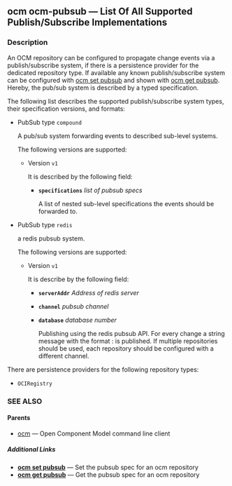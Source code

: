 ## ocm ocm-pubsub &mdash; List Of All Supported Publish/Subscribe Implementations

### Description

An OCM repository can be configured to propagate change events via a
publish/subscribe system, if there is a persistence provider for the dedicated
repository type. If available any known publish/subscribe system can
be configured with [ocm set pubsub](ocm_set_pubsub.md) and shown with
[ocm get pubsub](ocm_get_pubsub.md). Hereby, the pub/sub system
is described by a typed specification.


The following list describes the supported publish/subscribe system types, their
specification versions, and formats:

- PubSub type <code>compound</code>

  A pub/sub system forwarding events to described sub-level systems.

  The following versions are supported:
  - Version <code>v1</code>

    It is described by the following field:

    - **<code>specifications</code>**  *list of pubsub specs*

      A list of nested sub-level specifications the events should be
      forwarded to.


- PubSub type <code>redis</code>

  a redis pubsub system.

  The following versions are supported:
  - Version <code>v1</code>

    It is describe by the following field:

    - **<code>serverAddr</code>**  *Address of redis server*
    - **<code>channel</code>**  *pubsub channel*
    - **<code>database</code>**  *database number*

      Publishing using the redis pubsub API. For every change a string message
      with the format <component>:<version> is published. If multiple repositories
      should be used, each repository should be configured with a different
      channel.

There are persistence providers for the following repository types:
  - <code>OCIRegistry</code>

### SEE ALSO

#### Parents

* [ocm](ocm.md)	 &mdash; Open Component Model command line client



##### Additional Links

* [<b>ocm set pubsub</b>](ocm_set_pubsub.md)	 &mdash; Set the pubsub spec for an ocm repository
* [<b>ocm get pubsub</b>](ocm_get_pubsub.md)	 &mdash; Get the pubsub spec for an ocm repository

